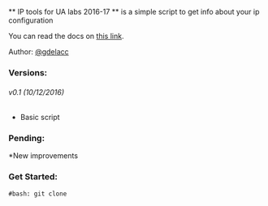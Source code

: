** IP tools for UA labs 2016-17 ** is a simple script to get info about your ip configuration

You can read the docs on [this link](github.com).

Author: [@gdelacc](gdelacc.es)

### Versions:
###### v0.1 (10/12/2016)
* Basic script


### Pending:
*New improvements


### Get Started:
```[BASH]
#bash: git clone
```
